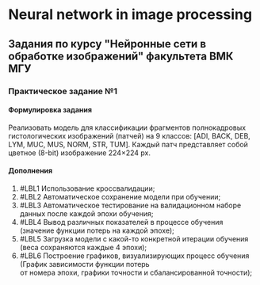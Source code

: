 # Neural network in image processing
## Задания по курсу "Нейронные сети в обработке изображений" факультета ВМК МГУ

### Практическое задание №1
#### Формулировка задания  
Реализовать модель для классификации фрагментов полнокадровых гистологических
изображений (патчей) на 9 классов: [ADI, BACK, DEB, LYM, MUC, MUS, NORM, STR, TUM]. Каждый
патч представляет собой цветное (8-bit) изображение 224×224 px.

#### Дополнения
1. #LBL1 Использование кроссвалидации;
2. #LBL2 Автоматическое сохранение модели при обучении;
3. #LBL3 Автоматическое тестирование на валидационном наборе данных после каждой эпохи обучения;
4. #LBL4 Вывод различных показателей в процессе обучения (значение функции потерь на каждой эпохе);
5. #LBL5 Загрузка модели с какой-то конкретной итерации обучения (веса сохраняются каждые 4 эпохи);
6. #LBL6 Построение графиков, визуализирующих процесс обучения (График зависимости функции потерь  
   от номера эпохи, графики точности и сбалансированной точности);


